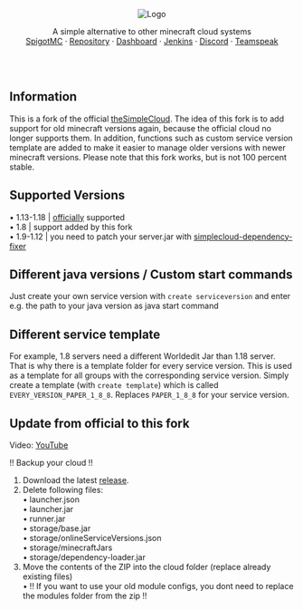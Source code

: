 <p align="center">
  <img src="https://i.imgur.com/eTQJ1IX.png" alt="Logo">
</p>

<p>
  <p align="center">
    A simple alternative to other minecraft cloud systems
    <br />
    <a href="https://www.spigotmc.org/resources/simplecloud-simplify-your-network.79466/">SpigotMC</a>
    ·
    <a href="https://repo.thesimplecloud.eu/ui/repos/tree/General/artifactory-build-info">Repository</a>
    ·
    <a href="http://dashboard-nossl.thesimplecloud.eu">Dashboard</a>
    ·
    <a href="https://ci.thesimplecloud.eu/job/SimpleCloudOrganization/job/SimpleCloud/">Jenkins</a>
    ·
    <a href="https://discord.gg/EzGVHXG3GE">Discord</a>
    ·
    <a href="https://ts3server://thesimplecloud.eu">Teamspeak</a>
  </p>

</p>

<br />
<br />

## Information
This is a fork of the official [theSimpleCloud](https://github.com/theSimpleCloud/SimpleCloud). The idea of this fork is to add support for old minecraft versions again, because the official cloud no longer supports them. In addition, functions such as custom service version template are added to make it easier to manage older versions with newer minecraft versions. Please note that this fork works, but is not 100 percent stable.

## Supported Versions
  • 1.13-1.18 | [officially](https://github.com/theSimpleCloud/SimpleCloud) supported <br />
  • 1.8 | support added by this fork <br />
  • 1.9-1.12 | you need to patch your server.jar with [simplecloud-dependency-fixer
](https://github.com/SmashGames/simplecloud-dependency-fixer) <br />

## Different java versions / Custom start commands
Just create your own service version with `create serviceversion` and enter e.g. the path to your java version as java start command

## Different service template 
For example, 1.8 servers need a different Worldedit Jar than 1.18 server. That is why there is a template folder for every service version. This is used as a template for all groups with the corresponding service version. Simply create a template (with `create template`) which is called `EVERY_VERSION_PAPER_1_8_8`. Replaces `PAPER_1_8_8` for your service version.

## Update from official to this fork

Video: [YouTube](https://youtu.be/iFwnzjxeDCQ)

!! Backup your cloud !!
1. Download the latest [release](https://github.com/InkaruNET/SimpleCloud/releases). 
2. Delete following files:<br />
  • launcher.json<br />
  • launcher.jar<br />
  • runner.jar<br />
  • storage/base.jar<br />
  • storage/onlineServiceVersions.json<br />
  • storage/minecraftJars<br />
  • storage/dependency-loader.jar
3. Move the contents of the ZIP into the cloud folder (replace already existing files)<br>
  • !! If you want to use your old module configs, you dont need to replace the modules folder from the zip !!
